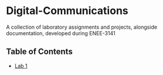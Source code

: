 # Digital-Communications

A collection of laboratory assignments and projects, alongside documentation, developed during ENEE-3141

## Table of Contents
- [Lab 1](../)
